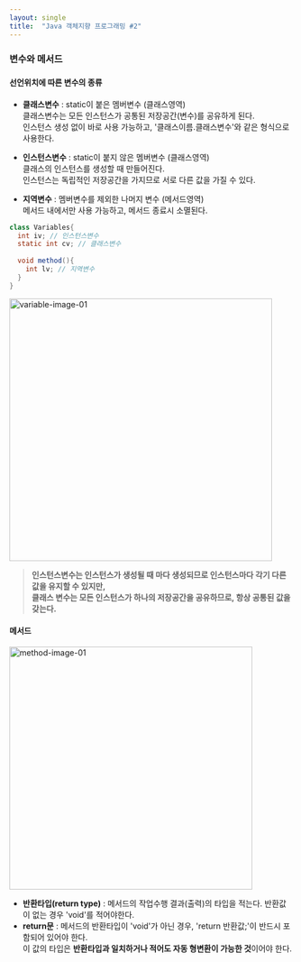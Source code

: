 ```yaml
---
layout: single
title:  "Java 객체지향 프로그래밍 #2"
---
```

### 변수와 메서드
#### 선언위치에 따른 변수의 종류
- **클래스변수** : static이 붙은 멤버변수 (클래스영역)  
클래스변수는 모든 인스턴스가 공통된 저장공간(변수)를 공유하게 된다.  
인스턴스 생성 없이 바로 사용 가능하고, '클래스이름.클래스변수'와 같은 형식으로 사용한다.

- **인스턴스변수** : static이 붙지 않은 멤버변수 (클래스영역)  
클래스의 인스턴스를 생성할 때 만들어진다.  
인스턴스는 독립적인 저장공간을 가지므로 서로 다른 값을 가질 수 있다.

- **지역변수** : 멤버변수를 제외한 나머지 변수 (메서드영역)  
메서드 내에서만 사용 가능하고, 메서드 종료시 소멸된다.
```java
class Variables{
  int iv; // 인스턴스변수
  static int cv; // 클래스변수
  
  void method(){
    int lv; // 지역변수
  }  
}  
```
<img width="466" alt="variable-image-01" src="https://user-images.githubusercontent.com/97990285/150796918-e666c98b-a1f3-4ec4-954e-e8b6f75fe04e.png">

> **인스턴스변수는 인스턴스가 생성될 때 마다 생성되므로 인스턴스마다 각기 다른 값을 유지할 수 있지만,  
> 클래스 변수는 모든 인스턴스가 하나의 저장공간을 공유하므로, 항상 공통된 값을 갖는다.**

#### 메서드
<img width="431" alt="method-image-01" src="https://user-images.githubusercontent.com/97990285/150805926-26a7b8d4-8306-4347-92e5-5e6e285eb0f6.png">

- **반환타입(return type)** : 메서드의 작업수행 결과(출력)의 타입을 적는다. 반환값이 없는 경우 'void'를 적어야한다.
- **return문** : 메서드의 반환타입이 'void'가 아닌 경우, 'return 반환값;'이 반드시 포함되어 있어야 한다.  
이 값의 타입은 **반환타입과 일치하거나 적어도 자동 형변환이 가능한 것**이어야 한다.
